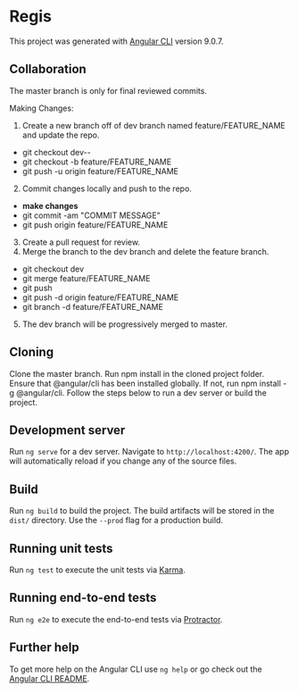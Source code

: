 # Regis

This project was generated with [Angular CLI](https://github.com/angular/angular-cli) version 9.0.7.

## Collaboration

The master branch is only for final reviewed commits.

Making Changes:
1. Create a new branch off of dev branch named feature/FEATURE_NAME and update the repo.
  * git checkout dev--
  * git checkout -b feature/FEATURE_NAME
  * git push -u origin feature/FEATURE_NAME
2. Commit changes locally and push to the repo.
  * **make changes**
  * git commit -am "COMMIT MESSAGE"
  * git push origin feature/FEATURE_NAME
3. Create a pull request for review.
4. Merge the branch to the dev branch and delete the feature branch.
  * git checkout dev
  * git merge feature/FEATURE_NAME
  * git push
  * git push -d origin feature/FEATURE_NAME
  * git branch -d feature/FEATURE_NAME
5. The dev branch will be progressively merged to master.

## Cloning

Clone the master branch.
Run npm install in the cloned project folder.
Ensure that @angular/cli has been installed globally. If not, run npm install -g @angular/cli.
Follow the steps below to run a dev server or build the project.

## Development server

Run `ng serve` for a dev server. Navigate to `http://localhost:4200/`. The app will automatically reload if you change any of the source files.

## Build

Run `ng build` to build the project. The build artifacts will be stored in the `dist/` directory. Use the `--prod` flag for a production build.

## Running unit tests

Run `ng test` to execute the unit tests via [Karma](https://karma-runner.github.io).

## Running end-to-end tests

Run `ng e2e` to execute the end-to-end tests via [Protractor](http://www.protractortest.org/).

## Further help

To get more help on the Angular CLI use `ng help` or go check out the [Angular CLI README](https://github.com/angular/angular-cli/blob/master/README.md).
